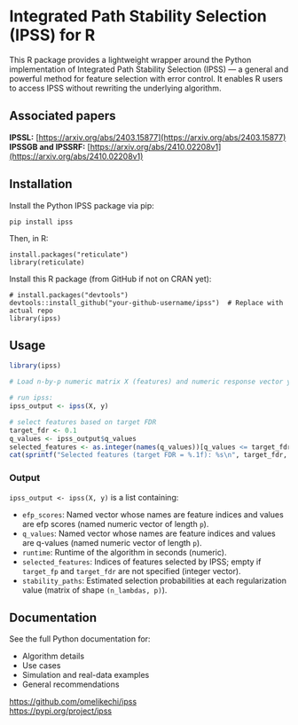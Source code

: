 # Integrated Path Stability Selection (IPSS) for R

This R package provides a lightweight wrapper around the Python implementation of Integrated Path Stability Selection (IPSS) — a general and powerful method for feature selection with error control. It enables R users to access IPSS without rewriting the underlying algorithm.

## Associated papers

**IPSSL:** [https://arxiv.org/abs/2403.15877](https://arxiv.org/abs/2403.15877) <br>
**IPSSGB and IPSSRF:** [https://arxiv.org/abs/2410.02208v1](https://arxiv.org/abs/2410.02208v1)

## Installation

Install the Python IPSS package via pip:

	pip install ipss

Then, in R:

	install.packages("reticulate")
	library(reticulate)

Install this R package (from GitHub if not on CRAN yet):

	# install.packages("devtools")
	devtools::install_github("your-github-username/ipss")  # Replace with actual repo
	library(ipss)

## Usage

```r
library(ipss)

# Load n-by-p numeric matrix X (features) and numeric response vector y of length n

# run ipss:
ipss_output <- ipss(X, y)

# select features based on target FDR
target_fdr <- 0.1
q_values <- ipss_output$q_values
selected_features <- as.integer(names(q_values))[q_values <= target_fdr]
cat(sprintf("Selected features (target FDR = %.1f): %s\n", target_fdr, toString(selected_features)))
```

### Output
`ipss_output <- ipss(X, y)` is a list containing:
- `efp_scores`: Named vector whose names are feature indices and values are efp scores (named numeric vector of length `p`).
- `q_values`: Named vector whose names are feature indices and values are q-values (named numeric vector of length `p`).
- `runtime`: Runtime of the algorithm in seconds (numeric).
- `selected_features`: Indices of features selected by IPSS; empty if `target_fp` and `target_fdr` are not specified (integer vector).
- `stability_paths`: Estimated selection probabilities at each regularization value (matrix of shape `(n_lambdas, p)`).


## Documentation

See the full Python documentation for:
- Algorithm details
- Use cases
- Simulation and real-data examples
- General recommendations

https://github.com/omelikechi/ipss  
https://pypi.org/project/ipss
